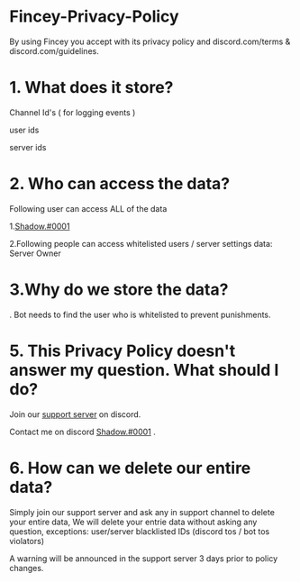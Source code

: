 # Fincey-Privacy-Policy

By using Fincey you accept with its privacy policy and discord.com/terms & discord.com/guidelines.

# 1. What does it store?
Channel Id's ( for logging events )

user ids 

server ids 



# 2. Who can access the data?

Following user can access ALL of the data

1.[Shadow.#0001](discord.com/users/714739549598908489)


2.Following people can access whitelisted users / server settings data:
Server Owner 


# 3.Why do we store the data?

. Bot needs to find the user who is whitelisted to prevent punishments.

# 5. This Privacy Policy doesn't answer my question. What should I do?

Join our [support server](discord.gg/enop) on discord.

Contact me on discord [Shadow.#0001](discord.com/users/714739549598908489) .


# 6. How can we delete our entire data?

Simply join our support server and ask any in support channel to delete your entire data, We will delete your entrie data without asking any question, exceptions: user/server blacklisted IDs (discord tos / bot tos violators)

A warning will be announced in the support server 3 days prior to policy changes.
